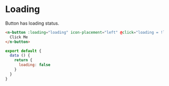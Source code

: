 # Loading

Button has loading status.

```html
<n-button :loading="loading" icon-placement="left" @click="loading = !loading">
  Click Me
</n-button>
```

```js
export default {
  data () {
    return {
      loading: false
    }
  }
}
```
